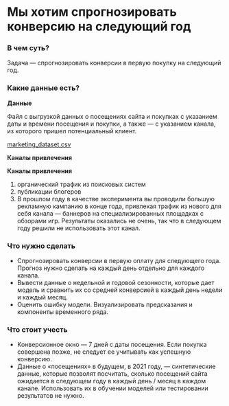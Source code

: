  # Мы хотим спрогнозировать  конверсию на следующий год

### В чем суть?

Задача — спрогнозировать конверсии в первую покупку на следующий год.

### Какие данные есть?

**Данные**

Файл с выгрузкой данных о посещениях сайта и покупках с указанием даты и времени посещения и покупки, а также — с указанием канала, из которого пришел потенциальный клиент. 

[marketing_dataset.csv](https://disk.yandex.ru/d/xKLCwszXjsd7aw)

**Каналы привлечения**

**Каналы привлечения**

1. органический трафик из поисковых систем
2. публикации блогеров
3. В прошлом году в качестве эксперимента вы проводили большую рекламную кампанию в конце года, привлекая трафик из нового для себя канала — баннеров на специализированных площадках с обзорами игр. Результаты оказались не очень, так что в следующем году решили не использовать этот канал.

### Что нужно сделать

- Спрогнозировать конверсии в первую оплату для следующего года. Прогноз нужно сделать на каждый день отдельно для каждого канала.
- Вывести данные о недельной и годовой сезонности, которые дает модель и сравнить их со средней конверсией в каждый день недели и каждый месяц.
- Оценить ошибку модели. Визуализировать предсказания и компоненты временного ряда.

### Что стоит учесть

- Конверсионное окно — 7 дней с даты посещения. Если покупка совершена позже, не следует ее учитывать как успешную конверсию.
- Данные о «посещениях» в будущем, в 2021 году, — синтетические данные, которые позволят посчитать, сколько посещений сайта ожидается в следующем году в каждый день / месяц в каждом канале. Использовать их в обучении моделей или тестировании результатов не нужно.
